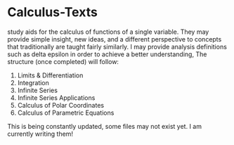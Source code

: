 # Calculus-Texts
study aids for the calculus of functions of a single variable. They may provide simple insight, new ideas, and a different perspective to concepts that traditionally are taught fairly similarly. I may provide analysis definitions such as delta epsilon in order to achieve a better understanding,
The structure (once completed) will follow: 
1. Limits & Differentiation
2. Integration
3. Infinite Series 
4. Infinite Series Applications
5. Calculus of Polar Coordinates
6. Calculus of Parametric Equations

This is being constantly updated, some files may not exist yet. I am currently writing them!
